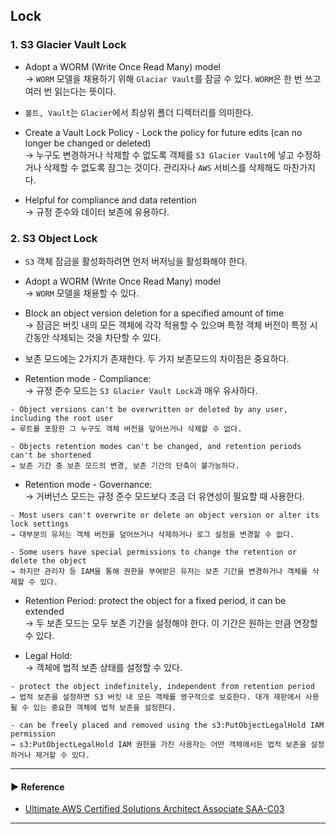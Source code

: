 ## Lock
### 1. S3 Glacier Vault Lock
- Adopt a WORM (Write Once Read Many) model  
→ `WORM` 모델을 채용하기 위해 `Glaciar Vault`를 잠글 수 있다. `WORM`은 한 번 쓰고 여러 번 읽는다는 뜻이다.

- `볼트, Vault`는 `Glacier`에서 최상위 폴더 디렉터리를 의미한다.

- Create a Vault Lock Policy - Lock the policy for future edits (can no longer be changed or deleted)  
→ 누구도 변경하거나 삭제할 수 없도록 객체를 `S3 Glacier Vault`에 넣고 수정하거나 삭제할 수 없도록 잠그는 것이다. 관리자나 `AWS` 서비스를 삭제해도 마찬가지다.

- Helpful for compliance and data retention  
→ 규정 준수와 데이터 보존에 유용하다.

### 2. S3 Object Lock
- `S3` 객체 잠금을 활성화하려면 먼저 버저닝을 활성화해야 한다.

- Adopt a WORM (Write Once Read Many) model  
→ `WORM` 모델을 채용할 수 있다.

- Block an object version deletion for a specified amount of time  
→ 잠금은 버킷 내의 모든 객체에 각각 적용할 수 있으며 특정 객체 버전이 특정 시간동안 삭제되는 것을 차단할 수 있다.

- 보존 모드에는 2가지가 존재한다. 두 가지 보존모드의 차이점은 중요하다.

- Retention mode - Compliance:  
→ 규정 준수 모드는 `S3 Glacier Vault Lock`과 매우 유사하다.
~~~
- Object versions can't be overwritten or deleted by any user, including the root user
→ 루트를 포함한 그 누구도 객체 버전을 덮어쓰거나 삭제할 수 없다.

- Objects retention modes can't be changed, and retention periods can't be shortened
→ 보존 기간 중 보존 모드의 변경, 보존 기간의 단축이 불가능하다.  
~~~

- Retention mode - Governance:  
→ 거버넌스 모드는 규정 준수 모드보다 조금 더 유연성이 필요할 때 사용한다.
~~~
- Most users can't overwrite or delete an object version or alter its lock settings
→ 대부분의 유저는 객체 버전을 덮어쓰거나 삭제하거나 로그 설정을 변경할 수 없다. 

- Some users have special permissions to change the retention or delete the object
→ 하지만 관리자 등 IAM을 통해 권한을 부여받은 유저는 보존 기간을 변경하거나 객체를 삭제할 수 있다.
~~~

- Retention Period: protect the object for a fixed period, it can be extended  
→ 두 보존 모드는 모두 보존 기간을 설정해야 한다. 이 기간은 원하는 만큼 연장할 수 있다.

- Legal Hold:  
→ 객체에 법적 보존 상태를 설정할 수 있다. 
~~~
- protect the object indefinitely, independent from retention period
→ 법적 보존을 설정하면 S3 버킷 내 모든 객체를 영구적으로 보호한다. 대개 재판에서 사용될 수 있는 중요한 객체에 법적 보존을 설정한다.

- can be freely placed and removed using the s3:PutObjectLegalHold IAM permission
→ s3:PutObjectLegalHold IAM 권한을 가진 사용자는 어떤 객체에서든 법적 보존을 설정하거나 제거할 수 있다.
~~~

---
#### ▶ Reference
- [Ultimate AWS Certified Solutions Architect Associate SAA-C03](https://www.udemy.com/course/aws-certified-solutions-architect-associate-saa-c03/)
---